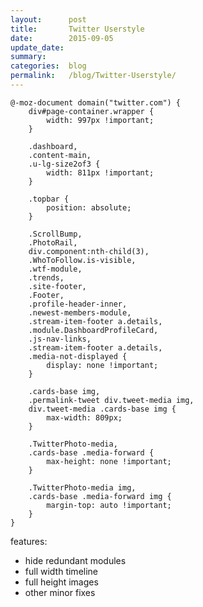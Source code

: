```yaml
---
layout:      post
title:       Twitter Userstyle
date:        2015-09-05
update_date: 
summary:     
categories:  blog
permalink:   /blog/Twitter-Userstyle/
---
```


	@-moz-document domain("twitter.com") {
		div#page-container.wrapper {
			width: 997px !important;
		}
		
		.dashboard,
		.content-main,
		.u-lg-size2of3 {
			width: 811px !important;
		}
		
		.topbar {
			position: absolute;
		}
		
		.ScrollBump,
		.PhotoRail,
		div.component:nth-child(3),
		.WhoToFollow.is-visible,
		.wtf-module,
		.trends,
		.site-footer,
		.Footer,
		.profile-header-inner,
		.newest-members-module,
		.stream-item-footer a.details,
		.module.DashboardProfileCard,
		.js-nav-links,
		.stream-item-footer a.details,
		.media-not-displayed {
			display: none !important;
		}

		.cards-base img, 
		.permalink-tweet div.tweet-media img, 
		div.tweet-media .cards-base img {
			max-width: 809px;
		}
		
		.TwitterPhoto-media,
		.cards-base .media-forward {
			max-height: none !important;
		}

		.TwitterPhoto-media img,
		.cards-base .media-forward img {
			margin-top: auto !important;
		}
	}


features:

* hide redundant modules
* full width timeline
* full height images
* other minor fixes